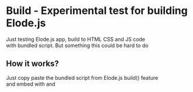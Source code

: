 # Build - Experimental test for building Elode.js
Just testing Elode.js app, build to HTML CSS and JS code <br>
with bundled script. But something this could be hard to do

## How it works?
Just copy paste the bundled script from Elode.js build() feature <br>
and embed with <link> and <script> on your HTML file.

## The Plan
Need more experiment to do with this feature. Cause there's <br>
some BUG which can be dangerious the performance of your app.
